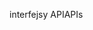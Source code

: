 <span data-ttu-id="8605d-101">interfejsy API</span><span class="sxs-lookup"><span data-stu-id="8605d-101">APIs</span></span>